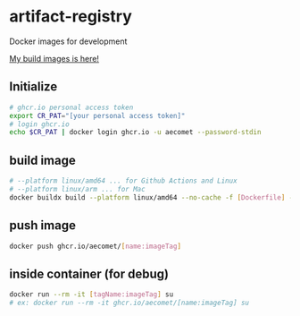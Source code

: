 # artifact-registry

Docker images for development

[My build images is here!](https://github.com/aecomet?tab=packages)

## Initialize

```sh
# ghcr.io personal access token
export CR_PAT="[your personal access token]"
# login ghcr.io
echo $CR_PAT | docker login ghcr.io -u aecomet --password-stdin
```

## build image

```sh
# --platform linux/amd64 ... for Github Actions and Linux
# --platform linux/arm ... for Mac
docker buildx build --platform linux/amd64 --no-cache -f [Dockerfile] -t ghcr.io/aecomet/[name:imageTag] .
```

## push image

```sh
docker push ghcr.io/aecomet/[name:imageTag]
```

## inside container (for debug)

```sh
docker run --rm -it [tagName:imageTag] su
# ex: docker run --rm -it ghcr.io/aecomet/[name:imageTag] su
```
